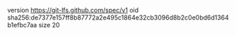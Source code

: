 version https://git-lfs.github.com/spec/v1
oid sha256:de7377e157ff8b87772a2e495c1864e32cb3096d8b2c0e0bd6d1364b1efbc7aa
size 20
